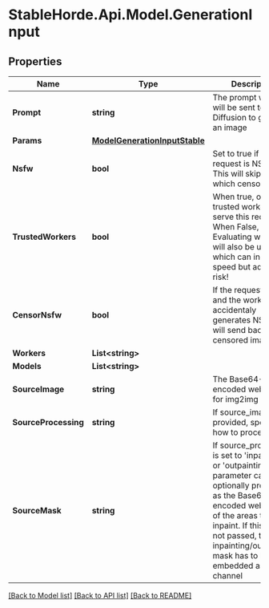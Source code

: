 # StableHorde.Api.Model.GenerationInput

## Properties

Name | Type | Description | Notes
------------ | ------------- | ------------- | -------------
**Prompt** | **string** | The prompt which will be sent to Stable Diffusion to generate an image | 
**Params** | [**ModelGenerationInputStable**](ModelGenerationInputStable.md) |  | [optional] 
**Nsfw** | **bool** | Set to true if this request is NSFW. This will skip workers which censor images. | [optional] [default to false]
**TrustedWorkers** | **bool** | When true, only trusted workers will serve this request. When False, Evaluating workers will also be used which can increase speed but adds more risk! | [optional] [default to true]
**CensorNsfw** | **bool** | If the request is SFW, and the worker accidentaly generates NSFW, it will send back a censored image. | [optional] [default to false]
**Workers** | **List&lt;string&gt;** |  | [optional] 
**Models** | **List&lt;string&gt;** |  | [optional] 
**SourceImage** | **string** | The Base64-encoded webp to use for img2img | [optional] 
**SourceProcessing** | **string** | If source_image is provided, specifies how to process it. | [optional] [default to SourceProcessingEnum.Img2img]
**SourceMask** | **string** | If source_processing is set to &#39;inpainting&#39; or &#39;outpainting&#39;, this parameter can be optionally provided as the  Base64-encoded webp mask of the areas to inpaint. If this arg is not passed, the inpainting/outpainting mask has to be embedded as alpha channel | [optional] 

[[Back to Model list]](../README.md#documentation-for-models) [[Back to API list]](../README.md#documentation-for-api-endpoints) [[Back to README]](../README.md)

